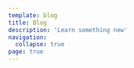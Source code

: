 ```yaml
---
template: blog
title: Blog
description: 'Learn something new'
navigation:
  collapse: true
page: true
---
```

